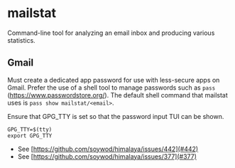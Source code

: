 # mailstat

Command-line tool for analyzing an email inbox and producing various statistics.

## Gmail

Must create a dedicated app password for use with less-secure apps on Gmail.  Prefer the use of a shell tool to manage
passwords such as `pass` (https://www.passwordstore.org/).  The default shell command that mailstat uses is 
`pass show mailstat/<email>`.

Ensure that GPG_TTY is set so that the password input TUI can be shown.

```
GPG_TTY=$(tty)
export GPG_TTY
```

- See [https://github.com/soywod/himalaya/issues/442](#442)
- See [https://github.com/soywod/himalaya/issues/377](#377)
